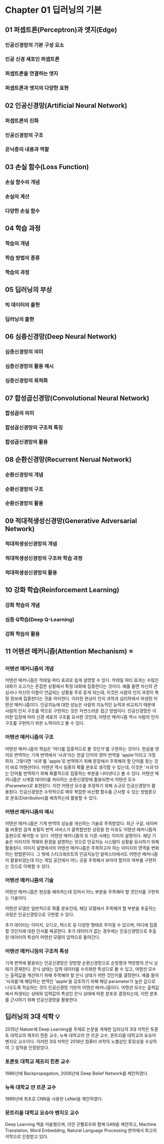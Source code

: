 # Chapter 01 딥러닝의 기본
## 01 퍼셉트론(Perceptron)과 엣지(Edge)
### 인공신경망의 기본 구성 요소

### 인공 신경 세포인 퍼셉트론

### 퍼셉트론을 연결하는 엣지

### 퍼셉트론과 엣지의 다양한 표현

## 02 인공신경망(Artificial Neural Network)
### 퍼셉트론의 진화

### 인공신경망의 구조

### 은닉층의 내용과 역할

## 03 손실 함수(Loss Function)
### 손실 함수의 개념

### 손실의 계산

### 다양한 손실 함수

## 04 학습 과정
### 학습의 개념

### 학습 방법의 종류

### 학습의 과정

## 05 딥러닝의 부상
### 빅 데이터의 출현

### 딥러닝의 출현

## 06 심층신경망(Deep Neural Network)
### 심층신경망의 의미

### 심층신경망의 활용 예시

### 심층신경망의 최적화

## 07 합성곱신경망(Convolutional Neural Network)
### 합성곱의 의미

### 합성곱신경망의 구조적 특징

### 합성곱신경망의 활용

## 08 순환신경망(Recurrent Nerual Network)
### 순환신경망의 개념

### 순환신경망의 구조

### 순환신경망의 활용

## 09 적대적생성신경망(Generative Adversarial Network)
### 적대적생성신경망의 개념

### 적대적생성신경망의 구조와 학습 과정

### 적대적생성신경망의 활용

## 10 강화 학습(Reinforcement Learning)
### 강화 학습의 개념

### 심층 Q학습(Deep Q-Learning)

### 강화 학습의 활용

## 11 어텐션 메커니즘(Attention Mechanism) :star:
### 어텐션 메커니즘의 개념
어텐션 매커니즘은 칵테일 파티 효과로 쉽게 설명할 수 있다. 칵테일 파티 효과는 수많은 대화가 오고가는 혼잡한 상황에서 특정 대화에 집중한다는 것이다. 예를 들면 자신의 관심사나 자신의 이름이 언급되는 상황을 주로 듣게 되는데, 이것은 사람의 인지 과정이 특정 정보에 집중한다는 것을 의미한다. 이러한 현상이 인지 과학과 심리학에서 파생된 어텐션 매커니즘이다. 인공지능에 대한 성능은 사람의 지능적인 능력과 비교되기 때문에 사람의 인지 구조를 역으로 구현하는 것은 자연스러운 접근 방법이다. 인공신경망은 이러한 입장에 따라 신경 세포의 구조를 모사한 것인데, 어텐션 메커니즘 역시 사람의 인지 구조를 구현하기 위한 노력이라고 볼 수 있다.

### 어텐션 메커니즘의 구조
어텐션 메커니즘의 핵심은 '어디를 집중적으로 볼 것인가'를 구현하는 것이다. 한글을 영어로 번역하는 기계 번역에서 '사과'라는 한글 단어의 영어 번역을 'apple'이라고 가정하자. 그렇다면 '사과'를 'apple'로 번역하기 위해 문장에서 주목해야 할 단어를 찾는 것이 바로 어텐션이다. 어텐션 역시 일종의 확률 분포로 생각할 수 있는데, 이것은 '사과'라는 단어를 번역하기 위해 확률적으로 집중하는 부분을 나타낸다고 볼 수 있다. 어텐션 메커니즘은 시계열 데이터를 처리하는 순환신경망에 활용되면서 어텐션 모수(Parameter)로 표현된다. 이런 어텐션 모수를 추정하기 위해 소규모 인공신경망이 활용된다. 인공신경망은 수학적으로 매우 복잡한 비선형 함수를 근사할 수 있는 방법론으로 분포(Distribution)를 예측하는데 활용할 수 있다.

### 어텐션 메커니즘의 예시
어텐션 메커니즘은 기계 번역의 성능을 개선하는 기술로 주목받았다. 최근 구글, 네이버를 비롯한 검색 포털의 번역 서비스가 괄목할만한 성장을 한 이유도 어텐션 메커니즘의 출현으로 해석할 수 있다. 어텐션 메커니즘의 또 다른 사례는 이미지 설명이다. 해당 기술은 이미지의 객체와 환경을 설명하는 것으로 인공지능 시스템이 상황을 묘사하기 위해 활용된다. 이미지 설명에서의 어텐션 메커니즘은 주목하고자 하는 이미지의 영역을 변화하는 방법론이다. 그 밖에 스타크래프트의 인공지능인 알파스타에서도 어텐션 메커니즘이 활용되었는데 이는 게임 공간에서 어느 곳을 주목해서 보아야 할지의 여부를 구현하는 것으로 이해할 수 있다.

### 어텐션 메커니즘의 기술
어텐션 메커니즘은 현상을 예측하는데 있어서 어느 부분을 주목해야 할 것인지를 구현하는 기술이다.

어텐션 모델은 일반적으로 확률 분포인데, 해당 모델에서 주목해야 할 부분을 추출하는 과정은 인공신경망으로 구현할 수 있다.

추가 데이터는 이미지, 오디오, 텍스트 등 다양한 형태로 주어질 수 있으며, 어디에 집중할 것인지에 대한 단서를 제공한다. 추가 데이터가 없는 경우에는 인공신경망으로 추출된 데이터의 특성이 어텐션 모델의 입력으로 들어간다. 

### 어텐션 메커니짐의 구조적 특성
기계 번역에 활용되는 인공신경망은 양방향 순환신경망으로 순방향과 역방향의 은닉 상태가 존재한다. 은닉 상태는 입력 데이터를 수치화한 특성으로 볼 수 있고, 어텐션 모수는 출력값을 계산하기 위해 주목해야 할 은닉 상태가 어떤 것인지를 결정한다. 예를 들어 '사과를'에 해당하는 번역인 'apple'을 강조하기 위해 해당 parameter가 높은 값으로 나오도록 학습하는 것이 인공신경망 기반의 어텐션 메커니즘이다. 어텐션 모수는 출력값에서 파생되는 상태와 입력값의 특성인 은닉 상태에 따른 분포로 결정되는데, 이런 분포를 근사하기 위해 인공신경망을 활용한다.

## 딥러닝의 3대 석학 :bulb:
2015년 Natuer에 Deep Learning을 주제로 논문을 게재한 딥러닝의 3대 석학은 토론토 대학교의 제프리 힌튼 교수, 뉴욕 대학교의 얀 르쿤 교수, 몬트리올 대학교의 요슈아 벤지오 교수이다. 이러한 3대 석학은 2018년 컴퓨터 과학의 노벨상인 튜링상을 수상하여 그 업적을 인정받았다.

### 토론토 대학교 제프리 힌튼 교수
1986년에 Backpropagation, 2006년에 Deep Belief Network를 제안하였다.

### 뉴욕 대학교 얀 르쿤 교수
1989년에 최초로 CNN을 사용한 LeNet을 제안하였다.

### 몬트리올 대학교 요슈아 벤지오 교수
Deep Learning 책을 저술했으며, 이안 굿펠로우와 함께 GAN을 제안하고, Machine Translation, Word Embedding, Natural Language Processing 분야에서 최고의 석학으로 인정받고 있다.
